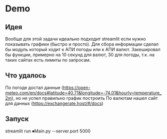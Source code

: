 # Demo

## Идея
Вообще для этой задачи идеально подходит streamlit если нужно показывать графики (быстро и просто). Для сбора информации сделал бы модуль который ходит к АПИ погоды или к АПИ валют. Закешировал бы функции, примерно на 10 секунд для валют, 30 для погоды, т.к. на таких сайтах есть лимиты по запросам.

## Что удалось
По погоде достал данные (https://open-meteo.com/en/docs#latitude=40.71&longitude=-74.01&hourly=temperature_2m), но не успел правильно график построить
По валютам нашел сайт для данных (https://exchangerate.host/#/docs)

## Запуск
streamlit run ⏺Main.py --server.port 5000